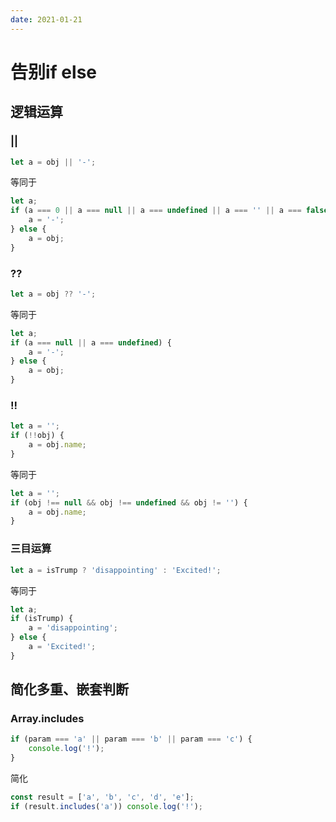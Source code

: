 ```yaml
---
date: 2021-01-21
---
```



# 告别if else

## 逻辑运算

### ||

```js
let a = obj || '-';
```

等同于

```js
let a;
if (a === 0 || a === null || a === undefined || a === '' || a === false) {
    a = '-';
} else {
    a = obj;
}
```

### ??

```js
let a = obj ?? '-';
```

等同于

```js
let a;
if (a === null || a === undefined) {
    a = '-';
} else {
    a = obj;
}
```

### !!

```js
let a = '';
if (!!obj) {
    a = obj.name;
}
```

等同于

```js
let a = '';
if (obj !== null && obj !== undefined && obj != '') {
    a = obj.name;
}
```

### 三目运算

```js
let a = isTrump ? 'disappointing' : 'Excited!';
```

等同于

```js
let a;
if (isTrump) {
    a = 'disappointing';
} else {
    a = 'Excited!';
}
```

## 简化多重、嵌套判断

### Array.includes

```js
if (param === 'a' || param === 'b' || param === 'c') {
    console.log('!');
}
```

简化

```js
const result = ['a', 'b', 'c', 'd', 'e'];
if (result.includes('a')) console.log('!');
```
